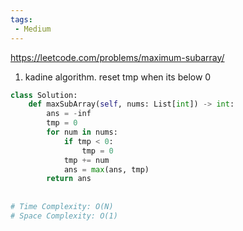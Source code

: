 ```yaml
---
tags:
 - Medium
---
```


https://leetcode.com/problems/maximum-subarray/

1. kadine algorithm. reset tmp when its below 0

```python
class Solution:
    def maxSubArray(self, nums: List[int]) -> int:
        ans = -inf
        tmp = 0
        for num in nums:
            if tmp < 0:
                tmp = 0
            tmp += num
            ans = max(ans, tmp)
        return ans
            
            
# Time Complexity: O(N)
# Space Complexity: O(1)
```